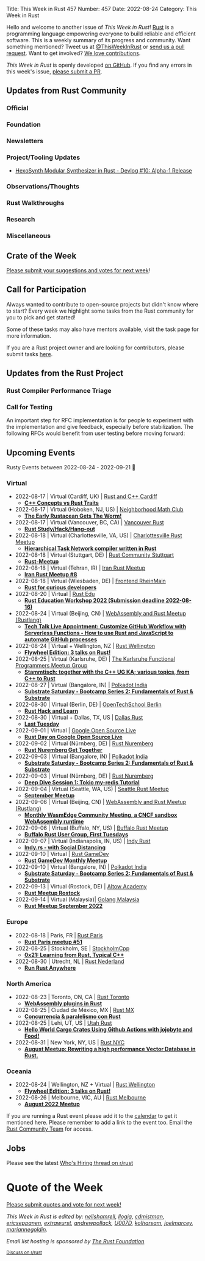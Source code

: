 Title: This Week in Rust 457
Number: 457
Date: 2022-08-24
Category: This Week in Rust

Hello and welcome to another issue of *This Week in Rust*!
[Rust](https://www.rust-lang.org/) is a programming language empowering everyone to build reliable and efficient software.
This is a weekly summary of its progress and community.
Want something mentioned? Tweet us at [@ThisWeekInRust](https://twitter.com/ThisWeekInRust) or [send us a pull request](https://github.com/rust-lang/this-week-in-rust).
Want to get involved? [We love contributions](https://github.com/rust-lang/rust/blob/master/CONTRIBUTING.md).

*This Week in Rust* is openly developed [on GitHub](https://github.com/rust-lang/this-week-in-rust).
If you find any errors in this week's issue, [please submit a PR](https://github.com/rust-lang/this-week-in-rust/pulls).

## Updates from Rust Community

<!--

Dear community contributors:
Please read README.md for guidance on submissions.
Each submitted link should be of the form:

* [Title of the Linked Page](https://example.com/my_article)

If you don't know which category to use, feel free to submit a PR anyway
and just ask the editors to select the category.

-->

### Official

### Foundation

### Newsletters

### Project/Tooling Updates

* [HexoSynth Modular Synthesizer in Rust - Devlog #10: Alpha-1 Release](https://m8geil.de/posts/hexosynth-10/)

### Observations/Thoughts

### Rust Walkthroughs

### Research

### Miscellaneous

## Crate of the Week

<!-- COTW goes here -->

[Please submit your suggestions and votes for next week][submit_crate]!

[submit_crate]: https://users.rust-lang.org/t/crate-of-the-week/2704

## Call for Participation

Always wanted to contribute to open-source projects but didn't know where to start?
Every week we highlight some tasks from the Rust community for you to pick and get started!

Some of these tasks may also have mentors available, visit the task page for more information.

If you are a Rust project owner and are looking for contributors, please submit tasks [here][guidelines].

[guidelines]: https://users.rust-lang.org/t/twir-call-for-participation/4821

## Updates from the Rust Project

<!-- Rust updates go here -->

### Rust Compiler Performance Triage

<!-- Perf results go here -->

### Call for Testing

An important step for RFC implementation is for people to experiment with the
implementation and give feedback, especially before stabilization.  The following
RFCs would benefit from user testing before moving forward:

<!-- Pre-Stabilization RFCs go here -->

<!-- RFC and FCP sections go here -->

## Upcoming Events

Rusty Events between 2022-08-24 - 2022-09-21 🦀

### Virtual

* 2022-08-17 | Virtual (Cardiff, UK) | [Rust and C++ Cardiff](https://www.meetup.com/rust-and-c-plus-plus-in-cardiff/)
    * [**C++ Concepts vs Rust Traits**](https://www.meetup.com/rust-and-c-plus-plus-in-cardiff/events/287450947/)
* 2022-08-17 | Virtual (Hoboken, NJ, US) | [Neighborhood Math Club](https://www.meetup.com/neighborhood-math-club/)
    * [**The Early Rustacean Gets The Worm!**](https://www.meetup.com/neighborhood-math-club/events/287468144/)
* 2022-08-17 | Virtual (Vancouver, BC, CA) | [Vancouver Rust](https://www.meetup.com/Vancouver-Rust/)
    * [**Rust Study/Hack/Hang-out**](https://www.meetup.com/Vancouver-Rust/events/nwcmpsydclbwb/)
* 2022-08-18 | Virtual (Charlottesville, VA, US) | [Charlottesville Rust Meetup](https://www.meetup.com/charlottesville-rust-meetup/)
    * [**Hierarchical Task Network compiler written in Rust**](https://www.meetup.com/charlottesville-rust-meetup/events/287203159/)
* 2022-08-18 | Virtual (Stuttgart, DE) | [Rust Community Stuttgart](https://www.meetup.com/Rust-Community-Stuttgart/)
    * [**Rust-Meetup**](https://www.meetup.com/rust-community-stuttgart/events/qtvtvsydclbxb/)
* 2022-08-18 | Virtual (Tehran, IR) | [Iran Rust Meetup](https://rust-meetup.ir/)
    * [**Iran Rust Meetup #8**](https://rust-meetup.ir/2022/08/18/8th-meetup.html)
* 2022-08-18 | Virtual (Wiesbaden, DE) | [Frontend RheinMain](https://www.meetup.com/frontend_rm/)
    * [**Rust for curious developers**](https://www.meetup.com/frontend_rm/events/287713743/)
* 2022-08-20 | Virtual | [Rust Edu](https://rust-edu.org/workshop)
    * [**Rust Education Workshop 2022 (Submission deadline 2022-08-16)**](https://rust-edu.org/workshop)
* 2022-08-24 | Virtual (Beijing, CN) | [WebAssembly and Rust Meetup (Rustlang)](https://www.meetup.com/wasm-rust-meetup/)
    * [**Tech Talk Live Appointment: Customize GitHub Workflow with Serverless Functions - How to use Rust and JavaScript to automate GitHub processes**](https://www.meetup.com/wasm-rust-meetup/events/287876999/)
* 2022-08-24 | Virtual + Wellington, NZ | [Rust Wellington](https://www.meetup.com/rust-wellington/)
    * [**Flywheel Edition: 3 talks on Rust!**](https://www.meetup.com/rust-wellington/events/287280642/)
* 2022-08-25 | Virtual (Karlsruhe, DE) | [The Karlsruhe Functional Programmers Meetup Group](https://www.meetup.com/the-karlsruhe-functional-programmers-meetup-group/)
    * [**Stammtisch: together with the C++ UG KA; various topics, from C++ to Rust**](https://www.meetup.com/the-karlsruhe-functional-programmers-meetup-group/events/287642940/)
* 2022-08-27 | Virtual (Bangalore, IN) | [Polkadot India](https://www.meetup.com/polkadot-india/)
    * [**Substrate Saturday - Bootcamp Series 2: Fundamentals of Rust & Substrate**](https://www.meetup.com/polkadot-india/events/287059968/)
* 2022-08-30 | Virtual (Berlin, DE) | [OpenTechSchool Berlin](https://www.meetup.com/opentechschool-berlin)
    * [**Rust Hack and Learn**](https://www.meetup.com/opentechschool-berlin/events/287286751/)
* 2022-08-30 | Virtual + Dallas, TX, US | [Dallas Rust](https://www.meetup.com/Dallas-Rust/)
    * [**Last Tuesday**](https://www.meetup.com/dallas-rust/events/qndgwsydclbnc/)
* 2022-09-01 | Virtual | [Google Open Source Live](https://www.meetup.com/google-open-source/)
    * [**Rust Day on Google Open Source Live**](https://www.meetup.com/google-open-source/events/287435626/)
* 2022-09-02 | Virtual (Nürnberg, DE) | [Rust Nuremberg](https://www.meetup.com/rust-noris/)
    * [**Rust Nuremberg Get Together**](https://www.meetup.com/rust-noris/events/287092397/)
* 2022-09-03 | Virtual (Bangalore, IN) | [Polkadot India](https://www.meetup.com/polkadot-india/)
    * [**Substrate Saturday - Bootcamp Series 2: Fundamentals of Rust & Substrate**](https://www.meetup.com/polkadot-india/events/287059974/)
* 2022-09-03 | Virtual (Nürnberg, DE) | [Rust Nuremberg](https://www.meetup.com/rust-noris/)
    * [**Deep Dive Session 1: Tokio my-redis Tutorial**](https://www.meetup.com/rust-noris/events/287346970/)
* 2022-09-04 | Virtual (Seattle, WA, US) | [Seattle Rust Meetup](https://www.meetup.com/seattle-rust-meetup/)
    * [**September Meetup**](https://www.meetup.com/seattle-rust-meetup/events/287726278/)
* 2022-09-06 | Virtual (Beijing, CN) | [WebAssembly and Rust Meetup (Rustlang)](https://www.meetup.com/wasm-rust-meetup/)
    * [**Monthly WasmEdge Community Meeting, a CNCF sandbox WebAssembly runtime**](https://www.meetup.com/wasm-rust-meetup/events/286481325/)
* 2022-09-06 | Virtual (Buffalo, NY, US) | [Buffalo Rust Meetup](https://www.meetup.com/buffalo-rust-meetup/)
    * [**Buffalo Rust User Group, First Tuesdays**](https://www.meetup.com/buffalo-rust-meetup/events/xgmfssydcmbjb/)
* 2022-09-07 | Virtual (Indianapolis, IN, US) | [Indy Rust](https://www.meetup.com/indyrs/)
    * [**Indy.rs - with Social Distancing**](https://www.meetup.com/indyrs/events/285121715/)
* 2022-09-10 | Virtual | [Rust GameDev](https://gamedev.rs/)
    * [**Rust GameDev Monthly Meetup**](https://discord.gg/yNtPTb2&sa=D&source=calendar&usd=2&usg=AOvVaw2pjyb-YBsl99IFDmrOKoOK)
* 2022-09-10 | Virtual (Bangalore, IN) | [Polkadot India](https://www.meetup.com/polkadot-india/)
    * [**Substrate Saturday - Bootcamp Series 2: Fundamentals of Rust & Substrate**](https://www.meetup.com/polkadot-india/events/287059979/)
* 2022-09-13 | Virtual (Rostock, DE) | [Altow Academy](https://www.meetup.com/altow-academy/)
    * [**Rust Meetup Rostock**](https://www.meetup.com/altow-academy/events/286485815/)
* 2022-09-14 | Virtual (Malaysia)| [Golang Malaysia](https://docs.google.com/forms/d/e/1FAIpQLScKGolWclIOR1OBCzTOitVU5Am5lSYxSlVhK71DGsc-fa-Yhg/viewform)
    * [**Rust Meetup September 2022**](https://discord.gg/9Xj8H2EXTD)


### Europe

* 2022-08-18 | Paris, FR | [Rust Paris](https://www.meetup.com/rust-paris/)
    * [**Rust Paris meetup #51**](https://www.meetup.com/rust-paris/events/287704177/)
* 2022-08-25 | Stockholm, SE | [StockholmCpp](https://www.meetup.com/stockholmcpp/)
    * [**0x21: Learning from Rust, Typical C++**](https://www.meetup.com/stockholmcpp/events/286854212/)
* 2022-08-30 | Utrecht, NL | [Rust Nederland](https://www.meetup.com/rust-nederland/)
    * [**Run Rust Anywhere**](https://www.meetup.com/rust-nederland/events/287302224/)

### North America

* 2022-08-23 | Toronto, ON, CA | [Rust Toronto](https://www.meetup.com/rust-toronto/)
    * [**WebAssembly plugins in Rust**](https://www.meetup.com/rust-toronto/events/287284601/)
* 2022-08-25 | Ciudad de México, MX | [Rust MX](https://www.meetup.com/rust-mx/)
    * [**Concurrencia & paralelismo con Rust**](https://www.meetup.com/rust-mx/events/287561814/)
* 2022-08-25 | Lehi, UT, US | [Utah Rust](https://www.meetup.com/utah-rust/)
    * [**Hello World Cargo Crates Using Github Actions with jojobyte and Food!**](https://www.meetup.com/utah-rust/events/kvrxqsydclbpb/)
* 2022-08-31 | New York, NY, US | [Rust NYC](https://www.meetup.com/rust-nyc/) 
    * [**August Meetup: Rewriting a high performance Vector Database in Rust.**](https://www.meetup.com/rust-nyc/events/287821884/)

### Oceania

* 2022-08-24 | Wellington, NZ + Virtual | [Rust Wellington](https://www.meetup.com/rust-wellington/)
    * [**Flywheel Edition: 3 talks on Rust!**](https://www.meetup.com/rust-wellington/events/287280642/)
* 2022-08-26 | Melbourne, VIC, AU | [Rust Melbourne](https://www.meetup.com/rust-melbourne/)
    * [**August 2022 Meetup**](https://www.meetup.com/rust-melbourne/events/287468753/)

If you are running a Rust event please add it to the [calendar] to get
it mentioned here. Please remember to add a link to the event too.
Email the [Rust Community Team][community] for access.

[calendar]: https://www.google.com/calendar/embed?src=apd9vmbc22egenmtu5l6c5jbfc%40group.calendar.google.com
[community]: mailto:community-team@rust-lang.org


<!--

Rust Jobs:

TWiR has stopped featuring individual job postings. You can read more about this change here:

https://github.com/rust-lang/this-week-in-rust/issues/3412

-->

## Jobs

Please see the latest [Who's Hiring thread on r/rust](INSERT_LINK_HERE)

# Quote of the Week

<!-- QOTW goes here -->

[Please submit quotes and vote for next week!](https://users.rust-lang.org/t/twir-quote-of-the-week/328)

*This Week in Rust is edited by: [nellshamrell](https://github.com/nellshamrell), [llogiq](https://github.com/llogiq), [cdmistman](https://github.com/cdmistman), [ericseppanen](https://github.com/ericseppanen), [extrawurst](https://github.com/extrawurst), [andrewpollack](https://github.com/andrewpollack), [U007D](https://github.com/U007D), [kolharsam](https://github.com/kolharsam), [joelmarcey](https://github.com/joelmarcey), [mariannegoldin](https://github.com/mariannegoldin).*

*Email list hosting is sponsored by [The Rust Foundation](https://foundation.rust-lang.org/)*

<small>[Discuss on r/rust](REDDIT_LINK_HERE)</small>
